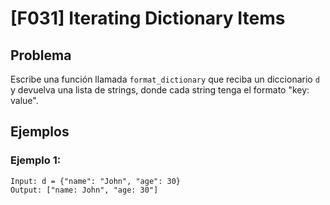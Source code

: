 # [F031] Iterating Dictionary Items

## Problema

Escribe una función llamada `format_dictionary` que reciba un diccionario `d` y devuelva una lista de strings, donde cada string tenga el formato "key: value".

## Ejemplos

### Ejemplo 1:
```
Input: d = {"name": "John", "age": 30}
Output: ["name: John", "age: 30"]
```
